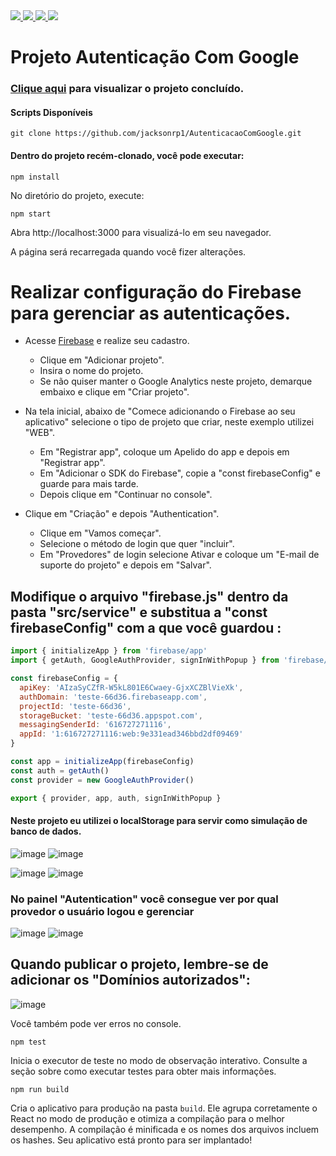 <div style="display: inline">
  <a href="https://www.jacksondev.com.br/" target="_blank">
    <img src="https://img.shields.io/static/v1?label=Website&message=JacksonDev&color=red&style=for-the-badge&logo=webflow"/>
  </a>
  <a href="https://pt-br.reactjs.org/" target="_blank">
    <img src="https://img.shields.io/static/v1?label=&message=React Js&color=202124&style=flat-square&logo=react"/>
  </a>
  
  <a href="https://styled-components.com/" target="_blank">
    <img src="https://img.shields.io/static/v1?label=&message=Styled Components&color=202124&style=flat-square&logo=styled-components"/>
  </a>
  <a href="https://console.firebase.google.com/" target="_blank">
    <img src="https://img.shields.io/static/v1?label=&message=Firebase&color=202124&style=flat-square&logo=Firebase"/>
  </a>
</div>

# Projeto Autenticação Com Google

### <a href="https://jacksonrp1.github.io/AutenticacaoComGoogle/build/" target="_blank">Clique aqui</a> para visualizar o projeto concluído.

#### Scripts Disponíveis

```
git clone https://github.com/jacksonrp1/AutenticacaoComGoogle.git
```

#### Dentro do projeto recém-clonado, você pode executar:

```
npm install
```

No diretório do projeto, execute:

```
npm start
```

Abra http://localhost:3000 para visualizá-lo em seu navegador.

A página será recarregada quando você fizer alterações.

# Realizar configuração do Firebase para gerenciar as autenticações.

<!--ts-->
  * Acesse <a href="https://console.firebase.google.com/" target="_blank">Firebase</a> e realize seu cadastro.
    * Clique em "Adicionar projeto".
    * Insira o nome do projeto.
    * Se não quiser manter o Google Analytics neste projeto, demarque embaixo e clique em "Criar projeto".
    
  * Na tela inicial, abaixo de "Comece adicionando o Firebase ao seu aplicativo" selecione o tipo de projeto que criar, neste exemplo utilizei "WEB".
    * Em "Registrar app", coloque um Apelido do app e depois em "Registrar app".
    * Em "Adicionar o SDK do Firebase", copie a "const firebaseConfig" e guarde para mais tarde.
    * Depois clique em "Continuar no console".
    
  * Clique em "Criação" e depois "Authentication".
    * Clique em "Vamos começar".
    * Selecione o método de login que quer "incluir".
    * Em "Provedores" de login selecione Ativar e coloque um "E-mail de suporte do projeto" e depois em "Salvar".
<!--te-->

## Modifique o arquivo "firebase.js" dentro da pasta "src/service" e substitua a "const firebaseConfig" com a que você guardou :

``` javascript
import { initializeApp } from 'firebase/app'
import { getAuth, GoogleAuthProvider, signInWithPopup } from 'firebase/auth'

const firebaseConfig = {
  apiKey: 'AIzaSyCZfR-W5kL801E6Cwaey-GjxXCZBlVieXk',
  authDomain: 'teste-66d36.firebaseapp.com',
  projectId: 'teste-66d36',
  storageBucket: 'teste-66d36.appspot.com',
  messagingSenderId: '616727271116',
  appId: '1:616727271116:web:9e331ead346bbd2df09469'
}

const app = initializeApp(firebaseConfig)
const auth = getAuth()
const provider = new GoogleAuthProvider()

export { provider, app, auth, signInWithPopup }

```
#### Neste projeto eu utilizei o localStorage para servir como simulação de banco de dados.
![image](https://user-images.githubusercontent.com/83042566/216134237-9f2d0b2f-a717-401c-846d-4aa5f9a5394b.png)
![image](https://user-images.githubusercontent.com/83042566/216134421-e48f5075-44b9-410a-b351-33f6ae557849.png)

![image](https://user-images.githubusercontent.com/83042566/216134536-3a821d92-2ac6-4a02-a775-3af71718b435.png)
![image](https://user-images.githubusercontent.com/83042566/216134735-5da84cc8-50b9-40ca-89dc-642f47e15484.png)

### No painel "Autentication" você consegue ver por qual provedor o usuário logou e gerenciar
![image](https://user-images.githubusercontent.com/83042566/216135896-a2b595a9-92e9-466b-afb5-fb301b56941a.png)
![image](https://user-images.githubusercontent.com/83042566/216135360-bae48aba-913c-4d29-84bc-ec762184042a.png)

## Quando publicar o projeto, lembre-se de adicionar os "Domínios autorizados":
![image](https://user-images.githubusercontent.com/83042566/216141831-7e01d374-dba5-4def-a88b-a937062dd06e.png)


Você também pode ver erros no console.
```
npm test
```
Inicia o executor de teste no modo de observação interativo.
Consulte a seção sobre como executar testes para obter mais informações.
```
npm run build
```
Cria o aplicativo para produção na pasta `build`.
Ele agrupa corretamente o React no modo de produção e otimiza a compilação para o melhor desempenho.
A compilação é minificada e os nomes dos arquivos incluem os hashes.
Seu aplicativo está pronto para ser implantado!
